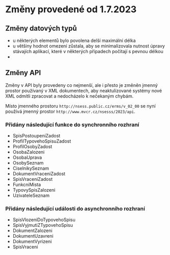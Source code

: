 # Změny provedené od 1.7.2023

## Změny datových typů

* u některých elementů bylo povolena delší maximální délka
* u většiny hodnot omezení zůstala, aby se minimalizovala nutnost
  úpravy stávajích aplikací, které v některých případech počítají s
  pevnou délkou
* 

## Změny API

Změny v API byly provedeny co nejmenší, ale i přesto je změněn jmenný
prostor používaný v XML dokumentech, aby neaktulizované systémy nové
XML odmítli zpracovat a nedocházelo k nečekaným chybám.

Místo jmenného prostoru `http://nsess.public.cz/erms/v_02_00` se nyní
používá jmenný prostor `http://www.mvcr.cz/nsesss/2023/api`.

### Přidány následující funkce do synchronního rozhraní

* SpisPostoupeniZadost
* ProfilTypovehoSpisuZadost
* ProfilOsobyZadost
* OsobaZalozeni
* OsobaUprava
* OsobySeznam
* CiselnikySeznam
* DokumentVraceniZadost
* SpisVraceniZadost
* FunkcniMista
* TypovySpisZalozeni
* UzivateleSeznam

### Přidány následující události do asynchronního rozhraní

* SpisVlozeniDoTypovehoSpisu
* SpisVyjmutiZTypovehoSpisu
* DokumentZalozeni
* DokumentUzavreni
* DokumentVyrizeni
* SpisVraceni







